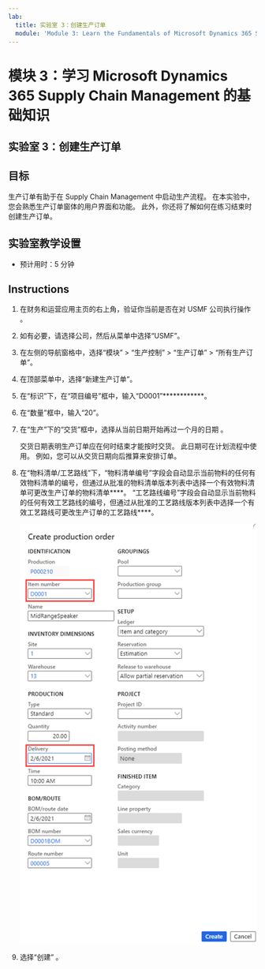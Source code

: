 ```yaml
---
lab:
  title: 实验室 3：创建生产订单
  module: 'Module 3: Learn the Fundamentals of Microsoft Dynamics 365 Supply Chain Management'
---
```


# 模块 3：学习 Microsoft Dynamics 365 Supply Chain Management 的基础知识

## 实验室 3：创建生产订单

## 目标

生产订单有助于在 Supply Chain Management 中启动生产流程。 在本实验中，您会熟悉生产订单窗体的用户界面和功能。 此外，你还将了解如何在练习结束时创建生产订单。

## 实验室教学设置

   - 预计用时：5 分钟

## Instructions

1.  在财务和运营应用主页的右上角，验证你当前是否在对 USMF 公司执行操作 。

2.  如有必要，请选择公司，然后从菜单中选择“USMF”。

3.  在左侧的导航窗格中，选择“模块” > “生产控制” > “生产订单” > “所有生产订单”。

4.  在顶部菜单中，选择“新建生产订单”。

5.  在“标识”下，在“项目编号”框中，输入“D0001”************。

6.  在“数量”框中，输入“20”。

7.  在“生产”下的“交货”框中，选择从当前日期开始再过一个月的日期 。

    交货日期表明生产订单应在何时结束才能按时交货。 此日期可在计划流程中使用。 例如，您可以从交货日期向后推算来安排订单。

8.  在“物料清单/工艺路线”下，“物料清单编号”字段会自动显示当前物料的任何有效物料清单的编号，但通过从批准的物料清单版本列表中选择一个有效物料清单可更改生产订单的物料清单****。 “工艺路线编号”字段会自动显示当前物料的任何有效工艺路线的编号，但通过从批准的工艺路线版本列表中选择一个有效工艺路线可更改生产订单的工艺路线****。

    ![屏幕截图展示的是“创建生产订单”页。 突出显示了物料编号和交货场地。](./media/03-learn-the-fundamentals-of-dynamics-365-supply-chain-management-40.png)

9.  选择“创建”  。

